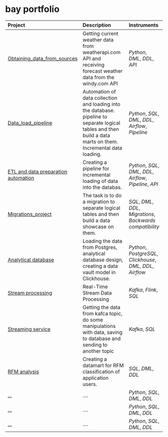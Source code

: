 # bay portfolio

| Project | Description | Instruments |
| :---------------------- | :---------------------- | :---------------------- |
| [Obtaining_data_from_sources](/API/) | Getting current weather data from weatherapi.com API and receiving forecast weather data from the windy.com API | *Python*, *DML*, *DDL*, *API* | 
|[Data_load_pipeline](/Data_load_pipeline/) | Automation of data collection and loading into the database. pipeline to separate logical tables and then build a data marts on them. Incremental data loading. | *Python*, *SQL*, *DML*, *DDL*, *Airflow*, *Pipeline*| 
| [ETL and data preparation automation](/ETL_data_preparation_automation/) | Creating a pipeline for incremental loading of data into the databas. | *Python*, *SQL*, *DML*, *DDL*, *Airflow*, *Pipeline*, *API* | 
| [Migrations_project](/Migrations_project/) |  The task is to do a migration to separate logical tables and then build a data showcase on them.  | *SQL*, *DML*, *DDL*, *Migrations*, *Backwards compatibility*| 
| [Analytical database](/Postgres_to_Clickchouse/)  |  Loading the data from Postgres, analytical database design, creating a data vault model in Clickhouse.  | *Python*, *PostgreSQL*, *Clickhouse*, *DML*, *DDL*, *Airflow*| 
| [Stream processing](/Kafka_Flink/) | Real-Time Stream Data Processing | *Kafka*, *Flink*, *SQL* | 
| [Streaming service](/Kafka/) | Getting the data from kafca topic, do some manipulations with data, saving to database and sending to another topic |*Kafka*, *SQL*| 
| [RFM analysis](/RFM/) | Creating a datamart for RFM classification of application users. | *SQL*, *DML*, *DDL*| 
| [...](/.../) | .... | *Python*, *SQL*, *DML*, *DDL*| 
| [...](/.../) | .... | *Python*, *SQL*, *DML*, *DDL*| 
| [...](/.../) | .... | *Python*, *SQL*, *DML*, *DDL*| 
